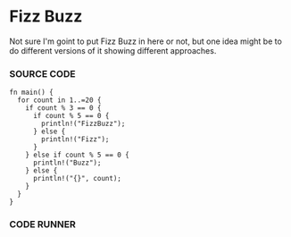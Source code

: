# Fizz Buzz

Not sure I'm goint to put Fizz 
Buzz in here or not, but one 
idea might be to do different
versions of it showing different
approaches. 

### SOURCE CODE

```rust, EXAMPLE1
fn main() {
  for count in 1..=20 {
    if count % 3 == 0 {
      if count % 5 == 0 {
        println!("FizzBuzz");
      } else {
        println!("Fizz");
      }
    } else if count % 5 == 0 {
      println!("Buzz");
    } else {
      println!("{}", count);
    }
  }
}
```

### CODE RUNNER

```rust, editable, CODE1

```

